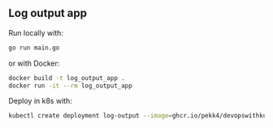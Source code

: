 ## Log output app

Run locally with:

```bash
go run main.go
```

or with Docker:

```bash
docker build -t log_output_app .
docker run -it --rm log_output_app
```

Deploy in k8s with:

```bash
kubectl create deployment log-output --image=ghcr.io/pekk4/devopswithkubernetes-log_output:1.1.
```

